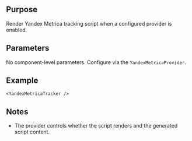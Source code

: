 Purpose
-------
Render Yandex Metrica tracking script when a configured provider is enabled.

Parameters
----------
No component-level parameters. Configure via the `YandexMetricaProvider`.

Example
-------
```razor
<YandexMetricaTracker />
```

Notes
-----
- The provider controls whether the script renders and the generated script content.
